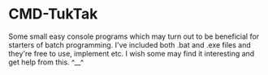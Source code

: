 # CMD-TukTak
Some small easy console programs which may turn out to be beneficial for starters of batch programming. I've included both .bat and .exe files and they're free to use, implement etc. I wish some may find it interesting and get help from this. ^__^ 
